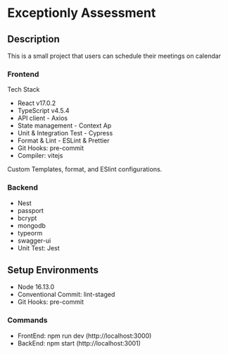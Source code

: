 
# Exceptionly Assessment

## Description
This is a small project that users can schedule their meetings on calendar
### Frontend

 Tech Stack
  - React v17.0.2
  - TypeScript v4.5.4
  - API client - Axios
  - State management - Context Ap
  - Unit & Integration Test - Cypress
  - Format & Lint - ESLint & Prettier
  - Git Hooks: pre-commit
  - Compiler: vitejs

  Custom Templates, format, and ESlint configurations.

### Backend

  - Nest
  - passport
  - bcrypt
  - mongodb
  - typeorm
  - swagger-ui
  - Unit Test: Jest

## Setup Environments

- Node 16.13.0
- Conventional Commit: lint-staged
- Git Hooks: pre-commit

### Commands
- FrontEnd: npm run dev (http://localhost:3000)
- BackEnd: npm start (http://localhost:3001)


